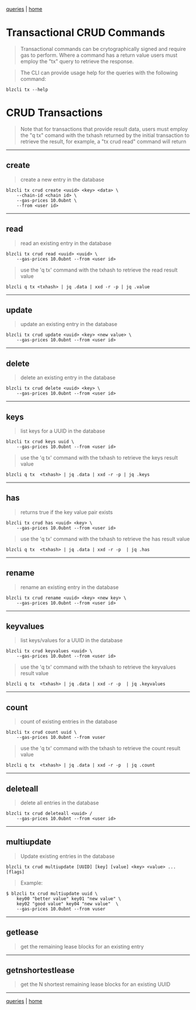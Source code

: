 [queries](./queries.md) | [home](../../README.md)

Transactional CRUD Commands
====================================

>Transactional commands can be crytographically signed and require gas to 
perform. Where a command has a return value users must employ the "tx" 
query to retrieve the response.

>The CLI can provide usage help for the queries with the following command:

    blzcli tx --help
    
# CRUD Transactions
>Note that for transactions that provide result data, users must employ the 
"q tx" comand with the txhash returned by the initial transaction to retrieve
the result, for example, a "tx crud read" command will return 

***
## create
>create a new entry in the database

    blzcli tx crud create <uuid> <key> <data> \
        --chain-id <chain id> \
        --gas-prices 10.0ubnt \
        --from <user id>
***
## read
>read an existing entry in the database

    blzcli tx crud read <uuid> <uuid> \
        --gas-prices 10.0ubnt --from <user id>
    
>use the 'q tx' command with the txhash to retrieve the read result value

    blzcli q tx <txhash> | jq .data | xxd -r -p | jq .value
***
## update
>update an existing entry in the database

    blzcli tx crud update <uuid> <key> <new value> \
        --gas-prices 10.0ubnt --from <user id>
    
***
## delete
>delete an existing entry in the database

    blzcli tx crud delete <uuid> <key> \
        --gas-prices 10.0ubnt --from <user id>
***
## keys
>list keys for a UUID in the database

    blzcli tx crud keys uuid \
        --gas-prices 10.0ubnt --from <user id>
    
>use the 'q tx' command with the txhash to retrieve the keys result value

    blzcli q tx  <txhash> | jq .data | xxd -r -p | jq .keys
***
## has
>returns true if the key value pair exists

    blzcli tx crud has <uuid> <key> \
        --gas-prices 10.0ubnt --from <user id>
        
>use the 'q tx' command with the txhash to retrieve the has result value

    blzcli q tx  <txhash> | jq .data | xxd -r -p  | jq .has


***
## rename
>rename an existing entry in the database

    blzcli tx crud rename <uuid> <key> <new key> \
        --gas-prices 10.0ubnt --from <user id>

***
## keyvalues
>list keys/values for a UUID in the database

    blzcli tx crud keyvalues <uuid> \
        --gas-prices 10.0ubnt --from <user id>
        
>use the 'q tx' command with the txhash to retrieve the keyvalues result value

    blzcli q tx  <txhash> | jq .data | xxd -r -p  | jq .keyvalues

***
## count
>count of existing entries in the database

    blzcli tx crud count uuid \
        --gas-prices 10.0ubnt --from vuser
        
>use the 'q tx' command with the txhash to retrieve the count result value

    blzcli q tx  <txhash> | jq .data | xxd -r -p  | jq .count
***
## deleteall
>delete all entries in the database
    
    blzcli tx crud deleteall <uuid> /
        --gas-prices 10.0ubnt --from <user id>
        
***
## multiupdate
> Update existing entries in the database

    blzcli tx crud multiupdate [UUID] [key] [value] <key> <value> ... [flags]

> Example:

    $ blzcli tx crud multiupdate uuid \
        key00 "better value" key01 "new value" \
        key02 "good value" key04 "new value"  \
        --gas-prices 10.0ubnt --from vuser
***
## getlease
> get the remaining lease blocks for an existing entry

***
## getnshortestlease 
> get the N shortest remaining lease blocks for an existing UUID

***
[queries](./queries.md) | [home](../../README.md)
